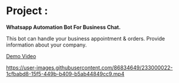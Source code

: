 # Project :

**Whatsapp Automation Bot For Business Chat.**

This bot can handle your business appointment & orders. Provide information about your company.

[Demo Video]()


https://user-images.githubusercontent.com/86834649/233000022-1cfbabd8-15f5-449b-b409-b5ab44849cc9.mp4


